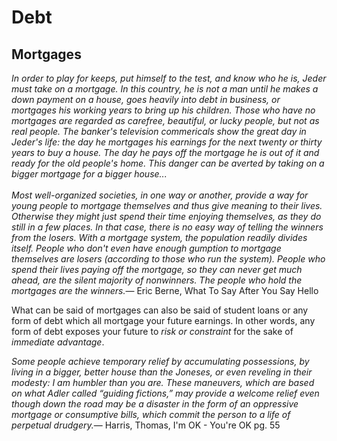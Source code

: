 Debt
====

Mortgages
---------

<quote><cite>In order to play for keeps, put himself to the test, and know who he is, Jeder must take on a mortgage. In this country, he is not a man until he makes a down payment on a house, goes heavily into debt in business, or mortgages his working years to bring up his children. Those who have no mortgages are regarded as carefree, beautiful, or lucky people, but not as real people. The banker's television commericals show the great day in Jeder's life: the day he mortgages his earnings for the next twenty or thirty years to buy a house. The day he pays off the mortgage he is out of it and ready for the old people's home. This danger can be averted by taking on a bigger mortgage for a bigger house...\
\
<i>Most well-organized societies, in one way or another, provide a way for young people to mortgage themselves and thus give meaning to their lives. Otherwise they might just spend their time enjoying themselves, as they do still in a few places.</i> In that case, there is no easy way of telling the winners from the losers. With a mortgage system, the population readily divides itself. People who don't even have enough gumption to mortgage themselves are losers (according to those who run the system). People who spend their lives paying off the mortgage, so they can never get much ahead, are the silent majority of nonwinners. The people who hold the mortgages are the winners.</cite><span>— <author>Eric Berne</author>, <book>What To Say After You Say Hello</book></span></quote>

What can be said of mortgages can also be said of student loans or any form of debt which all mortgage your future earnings. In other words, any form of debt exposes your future to *risk or constraint* for the sake of *immediate advantage*.

<quote><cite>Some people achieve <i>temporary relief</i> by accumulating possessions, by living in a bigger, better house than the Joneses, or even reveling in their modesty: I am humbler than you are. These maneuvers, which are based on what Adler called “guiding fictions,” may provide a welcome relief even though down the road may be a disaster in the form of an <i>oppressive mortgage</i> or consumptive bills, which commit the person to a life of perpetual drudgery.</cite><span>— <author>Harris, Thomas</author>, <book>I'm OK - You're OK pg. 55</book></span></quote>

